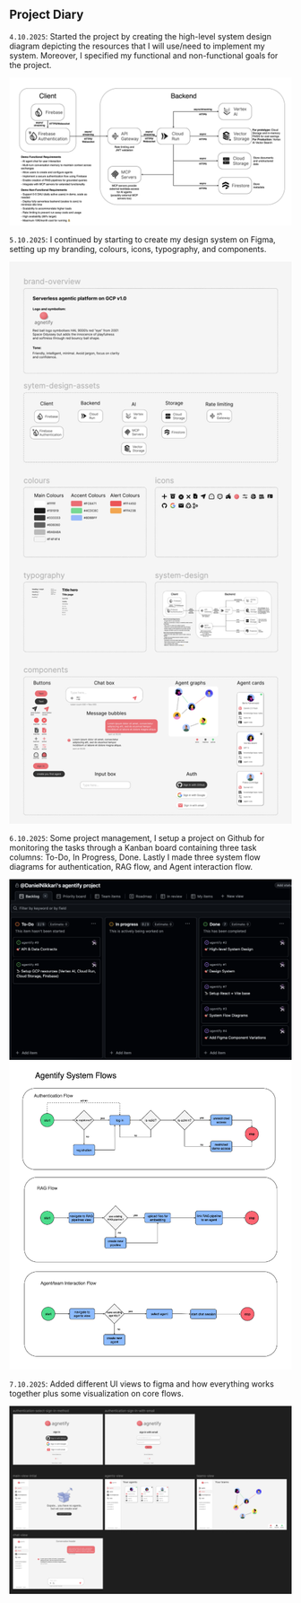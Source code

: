 <!-- PROJECT DIARY -->

## Project Diary

`4.10.2025`: Started the project by creating the high-level system design diagram depicting the resources that I will use/need to implement my system. Moreover, I specified my functional and non-functional goals for the project.

<img src="/docs/agentify-app.png" alt="agentify high level system design">

`5.10.2025`: I continued by starting to create my design system on Figma, setting up my branding, colours, icons, typography, and components.

<img src="/assets/figma_design-system.png" alt="Figma design system">

`6.10.2025`: Some project management, I setup a project on Github for monitoring the tasks through a Kanban board containing three task columns: To-Do, In Progress, Done. Lastly I made three system flow diagrams for authentication, RAG flow, and Agent interaction flow.

<img src="/assets/agentify-project-kanban.png" alt="agentify kanban board">

<img src="/docs/agentify-system-flow-diagrams.png" alt="agentify system flow diagrams">

`7.10.2025`: Added different UI views to figma and how everything works together plus some visualization on core flows.

<img src="/assets/figma_ui_design.png" alt="Figma UI design for agentify">
